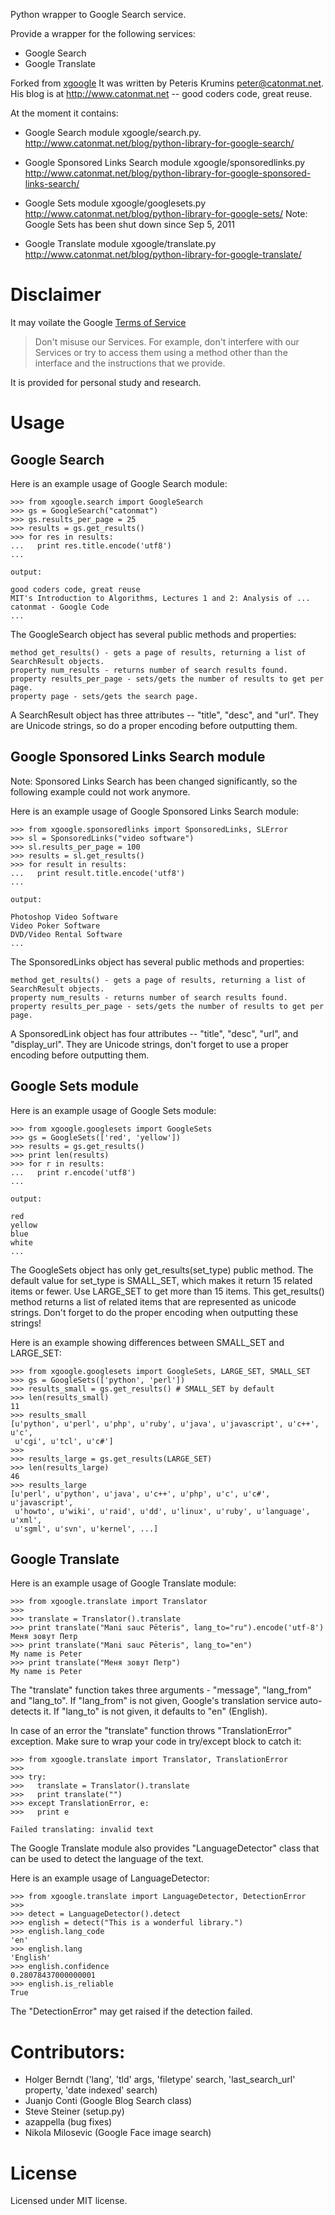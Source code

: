 Python wrapper to Google Search service.

Provide a wrapper for the following services:
* Google Search
* Google Translate

Forked from [xgoogle](https://github.com/pkrumins/xgoogle)
It was written by Peteris Krumins <peter@catonmat.net>.
His blog is at http://www.catonmat.net  --  good coders code, great reuse.

At the moment it contains:
 * Google Search module xgoogle/search.py.
   http://www.catonmat.net/blog/python-library-for-google-search/

 * Google Sponsored Links Search module xgoogle/sponsoredlinks.py
   http://www.catonmat.net/blog/python-library-for-google-sponsored-links-search/

 * Google Sets module xgoogle/googlesets.py
   http://www.catonmat.net/blog/python-library-for-google-sets/
   Note: Google Sets has been shut down since Sep 5, 2011

 * Google Translate module xgoogle/translate.py
   http://www.catonmat.net/blog/python-library-for-google-translate/

Disclaimer
==========

It may voilate the Google [Terms of Service](https://www.google.com/intl/en/policies/terms/)

> Don't misuse our Services.
> For example, don't interfere with our Services or
> try to access them using a method
> other than the interface and the instructions that we provide.

It is provided for personal study and research.

Usage
=====

Google Search
-------------


Here is an example usage of Google Search module:

    >>> from xgoogle.search import GoogleSearch
    >>> gs = GoogleSearch("catonmat")
    >>> gs.results_per_page = 25
    >>> results = gs.get_results()
    >>> for res in results:
    ...   print res.title.encode('utf8')
    ...

    output:

    good coders code, great reuse
    MIT's Introduction to Algorithms, Lectures 1 and 2: Analysis of ...
    catonmat - Google Code
    ...

The GoogleSearch object has several public methods and properties:

    method get_results() - gets a page of results, returning a list of SearchResult objects.
    property num_results - returns number of search results found.
    property results_per_page - sets/gets the number of results to get per page.
    property page - sets/gets the search page.

A SearchResult object has three attributes -- "title", "desc", and "url".
They are Unicode strings, so do a proper encoding before outputting them.

Google Sponsored Links Search module
------------------------------------

Note: Sponsored Links Search has been changed significantly, so the following example could not work anymore.

Here is an example usage of Google Sponsored Links Search module:

    >>> from xgoogle.sponsoredlinks import SponsoredLinks, SLError
    >>> sl = SponsoredLinks("video software")
    >>> sl.results_per_page = 100
    >>> results = sl.get_results()
    >>> for result in results:
    ...   print result.title.encode('utf8')
    ...

    output:

    Photoshop Video Software
    Video Poker Software
    DVD/Video Rental Software
    ...

The SponsoredLinks object has several public methods and properties:

    method get_results() - gets a page of results, returning a list of SearchResult objects.
    property num_results - returns number of search results found.
    property results_per_page - sets/gets the number of results to get per page.

A SponsoredLink object has four attributes -- "title", "desc", "url", and "display_url".
They are Unicode strings, don't forget to use a proper encoding before outputting them.

Google Sets module
------------------

Here is an example usage of Google Sets module:

    >>> from xgoogle.googlesets import GoogleSets
    >>> gs = GoogleSets(['red', 'yellow'])
    >>> results = gs.get_results()
    >>> print len(results)
    >>> for r in results:
    ...   print r.encode('utf8')
    ...

    output:

    red
    yellow
    blue
    white
    ...

The GoogleSets object has only get_results(set_type) public method. The default value
for set_type is SMALL_SET, which makes it return 15 related items or fewer.
Use LARGE_SET to get more than 15 items. This get_results() method returns a list of
related items that are represented as unicode strings.
Don't forget to do the proper encoding when outputting these strings!

Here is an example showing differences between SMALL_SET and LARGE_SET:

    >>> from xgoogle.googlesets import GoogleSets, LARGE_SET, SMALL_SET
    >>> gs = GoogleSets(['python', 'perl'])
    >>> results_small = gs.get_results() # SMALL_SET by default
    >>> len(results_small)
    11
    >>> results_small
    [u'python', u'perl', u'php', u'ruby', u'java', u'javascript', u'c++', u'c',
     u'cgi', u'tcl', u'c#']
    >>>
    >>> results_large = gs.get_results(LARGE_SET)
    >>> len(results_large)
    46
    >>> results_large
    [u'perl', u'python', u'java', u'c++', u'php', u'c', u'c#', u'javascript',
     u'howto', u'wiki', u'raid', u'dd', u'linux', u'ruby', u'language', u'xml',
     u'sgml', u'svn', u'kernel', ...]

Google Translate
----------------
Here is an example usage of Google Translate module:

    >>> from xgoogle.translate import Translator
    >>>
    >>> translate = Translator().translate
    >>> print translate("Mani sauc Pēteris", lang_to="ru").encode('utf-8')
    Меня зовут Петр
    >>> print translate("Mani sauc Pēteris", lang_to="en")
    My name is Peter
    >>> print translate("Меня зовут Петр")
    My name is Peter

The "translate" function takes three arguments - "message", "lang_from" and "lang_to".
If "lang_from" is not given, Google's translation service auto-detects it.
If "lang_to" is not given, it defaults to "en" (English).

In case of an error the "translate" function throws "TranslationError" exception.
Make sure to wrap your code in try/except block to catch it:

    >>> from xgoogle.translate import Translator, TranslationError
    >>>
    >>> try:
    >>>   translate = Translator().translate
    >>>   print translate("")
    >>> except TranslationError, e:
    >>>   print e

    Failed translating: invalid text


The Google Translate module also provides "LanguageDetector" class that can be used
to detect the language of the text.

Here is an example usage of LanguageDetector:

    >>> from xgoogle.translate import LanguageDetector, DetectionError
    >>>
    >>> detect = LanguageDetector().detect
    >>> english = detect("This is a wonderful library.")
    >>> english.lang_code
    'en'
    >>> english.lang
    'English'
    >>> english.confidence
    0.28078437000000001
    >>> english.is_reliable
    True

The "DetectionError" may get raised if the detection failed.

Contributors:
=============
* Holger Berndt ('lang', 'tld' args, 'filetype' search, 'last_search_url' property, 'date indexed' search)
* Juanjo Conti (Google Blog Search class)
* Steve Steiner (setup.py)
* azappella (bug fixes)
* Nikola Milosevic (Google Face image search)


License
=======
Licensed under MIT license.



